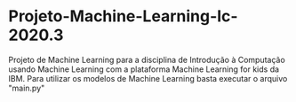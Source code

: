 # Projeto-Machine-Learning-Ic-2020.3
Projeto de Machine Learning para a disciplina de Introdução à Computação usando Machine Learning com a plataforma Machine Learning for kids da IBM.
Para utilizar os modelos de Machine Learning basta executar o arquivo "main.py"
